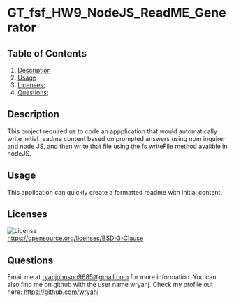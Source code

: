 
# GT_fsf_HW9_NodeJS_ReadME_Generator
## Table of Contents
1. [Description](#Description)
3. [Usage](#Usage)
4. [Licenses](#Licenses);
5. [Questions](#Questions);

## Description
This project required us to code an appplication that would automatically write initial readme content based on prompted answers using npm inquirer and node JS, and then write that file using the fs writeFile method avalible in nodeJS.

## Usage
This application can quickly create a formatted readme with initial content.

## Licenses
![License](https://img.shields.io/badge/License-BSD%203--Clause-blue.svg)  
https://opensource.org/licenses/BSD-3-Clause

## Questions
Email me at ryanjohnson9685@gmail.com for more information.
You can also find me on github with the user name wryanj. 
Check my profile out here: https://github.com/wryanj
